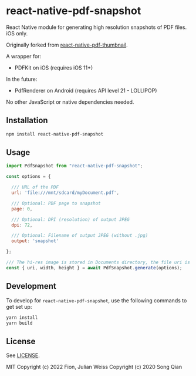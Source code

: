 # react-native-pdf-snapshot

React Native module for generating high resolution snapshots of PDF files. iOS only.

Originally forked from [react-native-pdf-thumbnail](https://github.com/songsterq/react-native-pdf-thumbnail).

A wrapper for:
- PDFKit on iOS (requires iOS 11+)

In the future:
- PdfRenderer on Android (requires API level 21 - LOLLIPOP)

No other JavaScript or native dependencies needed.

## Installation

```sh
npm install react-native-pdf-snapshot
```

## Usage

```js
import PdfSnapshot from "react-native-pdf-snapshot";

const options = {

  /// URL of the PDF
  url: 'file:///mnt/sdcard/myDocument.pdf',

  /// Optional: PDF page to snapshot
  page: 0,

  /// Optional: DPI (resolution) of output JPEG
  dpi: 72,

  /// Optional: Filename of output JPEG (without .jpg)
  output: 'snapshot'

};

/// The hi-res image is stored in Documents directory, the file uri is returned.
const { uri, width, height } = await PdfSnapshot.generate(options);

```

## Development

To develop for `react-native-pdf-snapshot`, use the following commands to get set up:

```sh
yarn install
yarn build
```

## License

See [LICENSE](LICENSE). 

MIT
Copyright (c) 2022 Fion, Julian Weiss
Copyright (c) 2020 Song Qian
